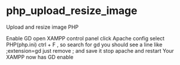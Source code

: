 # php_upload_resize_image
Upload and resize image PHP

Enable GD
open XAMPP control panel
click Apache config select PHP(php.ini)
ctrl + F , so search for gd
you should see a line like ;extension=gd
just remove ; and save it
stop apache and restart
Your XAMPP now has GD enable
